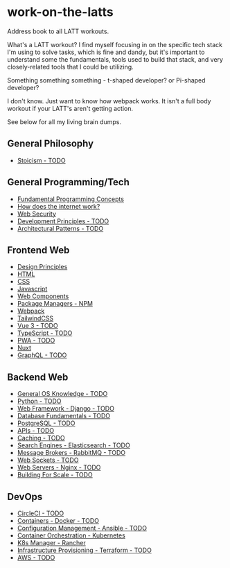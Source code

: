 # work-on-the-latts

Address book to all LATT workouts.

What's a LATT workout? I find myself focusing in on the specific tech stack I'm using to solve tasks, which is fine and dandy, but it's important to understand some the fundamentals, tools used to build that stack, and very closely-related tools that I could be utilizing.

Something something something - t-shaped developer? or Pi-shaped developer?

I don't know. Just want to know how webpack works. It isn't a full body workout if your LATT's aren't getting action.

See below for all my living brain dumps.

## General Philosophy

- [Stoicism - TODO](https://github.com/ahackit/work-on-the-LATTS/tree/master/1.GeneralPhilosophy/Stoicism)

## General Programming/Tech

- [Fundamental Programming Concepts](https://github.com/ahackit/work-on-the-LATTS/tree/master/2.GeneralProgramming-Tech/FundamentalProgramming)
- [How does the internet work?](https://github.com/ahackit/work-on-the-LATTS/tree/master/2.GeneralProgramming-Tech/HowDoesInternetWork)
- [Web Security](https://github.com/ahackit/LATT-WebSecurity)
- [Development Principles - TODO](https://github.com/ahackit/work-on-the-LATTS/tree/master/2.GeneralProgramming-Tech/DevelopmentPrinciples)
- [Architectural Patterns - TODO](https://github.com/ahackit/work-on-the-LATTS/tree/master/2.GeneralProgramming-Tech/ArchitecturalPatterns)

## Frontend Web

- [Design Principles](https://github.com/ahackit/work-on-the-LATTS/tree/master/3.FrontendWeb/DesignPrinciples)
- [HTML](https://github.com/ahackit/work-on-the-LATTS/tree/master/3.FrontendWeb/HTML)
- [CSS](https://github.com/ahackit/work-on-the-LATTS/tree/master/3.FrontendWeb/CSS)
- [Javascript](https://github.com/ahackit/work-on-the-LATTS/tree/master/3.FrontendWeb/Javascript)
- [Web Components](https://github.com/ahackit/work-on-the-LATTS/tree/master/3.FrontendWeb/WebComponents)
- [Package Managers - NPM](https://github.com/ahackit/work-on-the-LATTS/tree/master/3.FrontendWeb/NPM)
- [Webpack](https://github.com/ahackit/work-on-the-LATTS/tree/master/3.FrontendWeb/Webpack)
- [TailwindCSS](https://github.com/ahackit/work-on-the-LATTS/tree/master/3.FrontendWeb/TailwindCSS)
- [Vue 3 - TODO](https://github.com/ahackit/work-on-the-LATTS/tree/master/3.FrontendWeb/Vue3)
- [TypeScript - TODO](https://github.com/ahackit/work-on-the-LATTS/tree/master/3.FrontendWeb/TypeScript)
- [PWA - TODO](https://github.com/ahackit/work-on-the-LATTS/tree/master/3.FrontendWeb/PWA)
- [Nuxt](https://github.com/ahackit/work-on-the-LATTS/tree/master/3.FrontendWeb/Nuxt)
- [GraphQL - TODO](https://github.com/ahackit/work-on-the-LATTS/tree/master/3.FrontendWeb/GraphQL)

## Backend Web

- [General OS Knowledge - TODO](https://github.com/ahackit/work-on-the-LATTS/tree/master/4.BackendWeb/GeneralOSKnowledge)
- [Python - TODO](https://github.com/ahackit/work-on-the-LATTS/tree/master/4.BackendWeb/Python)
- [Web Framework - Django - TODO](https://github.com/ahackit/work-on-the-LATTS/tree/master/4.BackendWeb/Django)
- [Database Fundamentals - TODO](https://github.com/ahackit/work-on-the-LATTS/tree/master/4.BackendWeb/DatabaseFundamentals)
- [PostgreSQL - TODO](https://github.com/ahackit/work-on-the-LATTS/tree/master/4.BackendWeb/PostgreSQL)
- [APIs - TODO](https://github.com/ahackit/work-on-the-LATTS/tree/master/4.BackendWeb/APIs)
- [Caching - TODO](https://github.com/ahackit/work-on-the-LATTS/tree/master/4.BackendWeb/Caching)
- [Search Engines - Elasticsearch - TODO](https://github.com/ahackit/work-on-the-LATTS/tree/master/4.BackendWeb/Elasticsearch)
- [Message Brokers - RabbitMQ - TODO](https://github.com/ahackit/work-on-the-LATTS/tree/master/4.BackendWeb/RabbitMQ)
- [Web Sockets - TODO](https://github.com/ahackit/work-on-the-LATTS/tree/master/4.BackendWeb/WebSockets)
- [Web Servers - Nginx - TODO](https://github.com/ahackit/work-on-the-LATTS/tree/master/4.BackendWeb/Nginx)
- [Building For Scale - TODO](https://github.com/ahackit/work-on-the-LATTS/tree/master/4.BackendWeb/BuildingForScale)

## DevOps 

- [CircleCI - TODO](https://github.com/ahackit/work-on-the-LATTS/tree/master/5.DevOps/CircleCI)
- [Containers - Docker - TODO](https://github.com/ahackit/work-on-the-LATTS/tree/master/5.DevOps/Docker)
- [Configuration Management - Ansible - TODO](https://github.com/ahackit/work-on-the-LATTS/tree/master/5.DevOps/Ansible)
- [Container Orchestration - Kubernetes](https://github.com/ahackit/work-on-the-LATTS/tree/master/5.DevOps/K8s)
- [K8s Manager - Rancher](https://github.com/ahackit/work-on-the-LATTS/tree/master/5.DevOps/Rancher)
- [Infrastructure Provisioning - Terraform - TODO](https://github.com/ahackit/work-on-the-LATTS/tree/master/5.DevOps/Terraform)
- [AWS - TODO](https://github.com/ahackit/work-on-the-LATTS/tree/master/5.DevOps/AWS)
